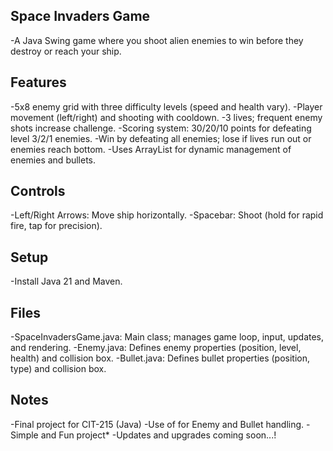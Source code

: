 ## Space Invaders Game ##

-A Java Swing game where you shoot alien enemies to win before they destroy or reach your ship.

## Features

-5x8 enemy grid with three difficulty levels (speed and health vary).
-Player movement (left/right) and shooting with cooldown.
-3 lives; frequent enemy shots increase challenge.
-Scoring system: 30/20/10 points for defeating level 3/2/1 enemies.
-Win by defeating all enemies; lose if lives run out or enemies reach bottom.
-Uses ArrayList for dynamic management of enemies and bullets.

## Controls

-Left/Right Arrows: Move ship horizontally.
-Spacebar: Shoot (hold for rapid fire, tap for precision).

## Setup

-Install Java 21 and Maven.

## Files

-SpaceInvadersGame.java: Main class; manages game loop, input, updates, and rendering.
-Enemy.java: Defines enemy properties (position, level, health) and collision box.
-Bullet.java: Defines bullet properties (position, type) and collision box.

## Notes

-Final project for CIT-215 (Java)
-Use of <ArrayList> for Enemy and Bullet handling.
-Simple and Fun project* 
-Updates and upgrades coming soon...!
